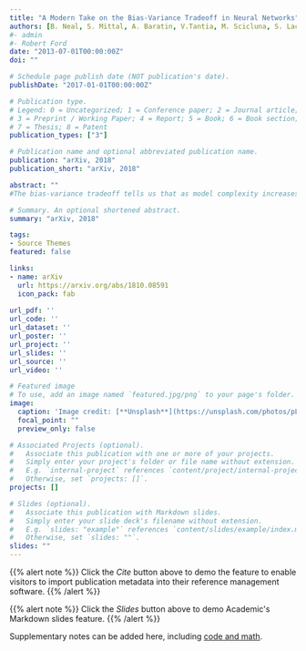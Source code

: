 ```yaml
---
title: "A Modern Take on the Bias-Variance Tradeoff in Neural Networks"
authors: [B. Neal, S. Mittal, A. Baratin, V.Tantia, M. Scicluna, S. Lacoste-Julien, I. Mitliagkas]
#- admin
#- Robert Ford
date: "2013-07-01T00:00:00Z"
doi: ""

# Schedule page publish date (NOT publication's date).
publishDate: "2017-01-01T00:00:00Z"

# Publication type.
# Legend: 0 = Uncategorized; 1 = Conference paper; 2 = Journal article;
# 3 = Preprint / Working Paper; 4 = Report; 5 = Book; 6 = Book section;
# 7 = Thesis; 8 = Patent
publication_types: ["3"]

# Publication name and optional abbreviated publication name.
publication: "arXiv, 2018"
publication_short: "arXiv, 2018"

abstract: ""
#The bias-variance tradeoff tells us that as model complexity increases, bias falls and variances increases, leading to a U-shaped test error curve. However, recent #empirical results with over-parameterized neural networks are marked by a striking absence of the classic U-shaped test error curve: test error keeps decreasing in #wider networks. This suggests that there might not be a bias-variance tradeoff in neural networks with respect to network width, unlike was originally claimed by, #e.g., Geman et al. (1992). Motivated by the shaky evidence used to support this claim in neural networks, we measure bias and variance in the modern setting. We #find that both bias and variance can decrease as the number of parameters grows. To better understand this, we introduce a new decomposition of the variance to #disentangle the effects of optimization and data sampling. We also provide theoretical analysis in a simplified setting that is consistent with our empirical #findings.

# Summary. An optional shortened abstract.
summary: "arXiv, 2018"

tags:
- Source Themes
featured: false

links:
- name: arXiv
  url: https://arxiv.org/abs/1810.08591
  icon_pack: fab
  
url_pdf: ''
url_code: ''
url_dataset: ''
url_poster: ''
url_project: ''
url_slides: ''
url_source: ''
url_video: ''

# Featured image
# To use, add an image named `featured.jpg/png` to your page's folder. 
image:
  caption: 'Image credit: [**Unsplash**](https://unsplash.com/photos/pLCdAaMFLTE)'
  focal_point: ""
  preview_only: false

# Associated Projects (optional).
#   Associate this publication with one or more of your projects.
#   Simply enter your project's folder or file name without extension.
#   E.g. `internal-project` references `content/project/internal-project/index.md`.
#   Otherwise, set `projects: []`.
projects: []

# Slides (optional).
#   Associate this publication with Markdown slides.
#   Simply enter your slide deck's filename without extension.
#   E.g. `slides: "example"` references `content/slides/example/index.md`.
#   Otherwise, set `slides: ""`.
slides: ""
---
```


{{% alert note %}}
Click the *Cite* button above to demo the feature to enable visitors to import publication metadata into their reference management software.
{{% /alert %}}

{{% alert note %}}
Click the *Slides* button above to demo Academic's Markdown slides feature.
{{% /alert %}}

Supplementary notes can be added here, including [code and math](https://sourcethemes.com/academic/docs/writing-markdown-latex/).
